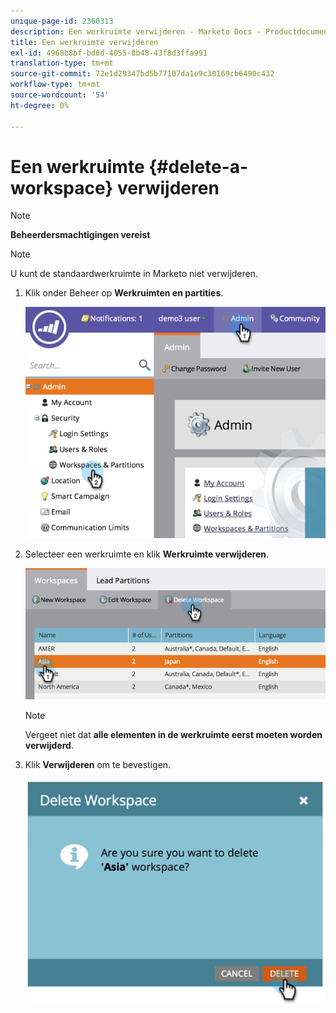 ```yaml
---
unique-page-id: 2360313
description: Een werkruimte verwijderen - Marketo Docs - Productdocumentatie
title: Een werkruimte verwijderen
exl-id: 4968b8bf-bd0d-4055-8b48-43f8d3ffa991
translation-type: tm+mt
source-git-commit: 72e1d29347bd5b77107da1e9c30169cb6490c432
workflow-type: tm+mt
source-wordcount: '54'
ht-degree: 0%

---
```


# Een werkruimte {#delete-a-workspace} verwijderen

>[!NOTE]
>
>**Beheerdersmachtigingen vereist**

>[!NOTE]
>
>U kunt de standaardwerkruimte in Marketo niet verwijderen.

1. Klik onder Beheer op **Werkruimten en partities**.

   ![](assets/image2014-9-17-11-3a56-3a34.png)

1. Selecteer een werkruimte en klik **Werkruimte verwijderen**.

   ![](assets/image2014-9-17-11-3a56-3a50.png)

   >[!NOTE]
   >
   >Vergeet niet dat **alle elementen in de werkruimte eerst moeten worden verwijderd**.

1. Klik **Verwijderen** om te bevestigen.

   ![](assets/image2014-9-17-11-3a57-3a1.png)

